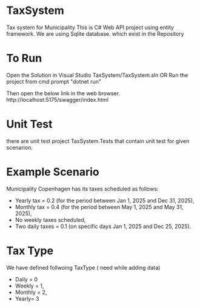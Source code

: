 # TaxSystem
Tax system for Municipality
This is C# Web API project using entity framework.
We are using Sqlite database. which exist in the Repository

# To Run
  Open the Solution in Visual Studio TaxSystem/TaxSystem.sln 
  OR 
  Run the project from cmd prompt "dotnet run" 
  
  Then open the below link in the web browser.
  http://localhost:5175/swagger/index.html

# Unit Test
there are unit test project TaxSystem.Tests that contain unit test for given scenarion. 

# Example Scenario
Municipality Copenhagen has its taxes scheduled as follows:
* Yearly tax = 0.2 (for the period between Jan 1, 2025 and Dec 31, 2025),
* Monthly tax = 0.4 (for the period between May 1, 2025 and May 31, 2025),
* No weekly taxes scheduled,
* Two daily taxes = 0.1 (on specific days Jan 1, 2025 and Dec 25, 2025).

# Tax Type
We have defined follwoing TaxType ( need while adding data) 
* Daily = 0 
* Weekly = 1,
* Monthly = 2,
* Yearly= 3
